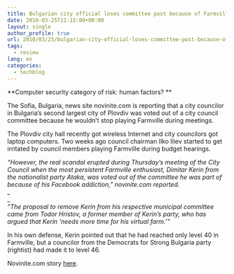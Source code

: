 ```yaml
---
title: Bulgarian city official loses committee post because of Farmville addiction
date: 2010-03-25T11:15:00+00:00
layout: single
author_profile: true
url: 2010/03/25/bulgarian-city-official-loses-committee-post-because-of-farmville-addiction/
tags:
  - review
lang: en
categories: 
  - techblog
---
```

**Computer security category of risk: human factors? **

The Sofia, Bulgaria, news site novinite.com is reporting that a city councilor in Bulgaria’s second largest city of Plovdiv was voted out of a city council committee because he wouldn’t stop playing Farmville during meetings.

The Plovdiv city hall recently got wireless Internet and city councilors got laptop computers. Two weeks ago council chairman Ilko Iliev started to get irritated by council members playing Farmville during budget hearings.

_“However, the real scandal erupted during Thursday’s meeting of the City Council when the most persistent Farmville enthusiast, Dimitar Kerin from the nationalist party Ataka, was voted out of the committee he was part of because of his Facebook addiction,” novinite.com reported._  
_  
_  
_“The proposal to remove Kerin from his respective municipal committee came from Todor Hristov, a former member of Kerin’s party, who has argued that Kerin ‘needs more time for his virtual farm.’”_

In his own defense, Kerin pointed out that he had reached only level 40 in Farmville, but a councilor from the Democrats for Strong Bulgaria party (rightist) had made it to level 46.

Novinite.com story [here](http://www.novinite.com/view_news.php?id=114390).